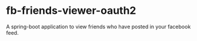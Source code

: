 # fb-friends-viewer-oauth2
A spring-boot application to view friends who have posted in your facebook feed.

